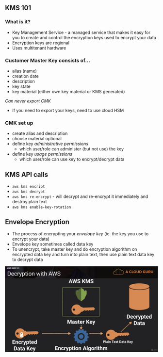 ## KMS 101
### What is it?
* Key Management Service - a managed service that makes it easy for you to create and control the encryption keys used to encrypt your data
* Encryption keys are regional
* Uses multitenant hardware

### Customer Master Key consists of...
* alias (name)
* creation date
* description
* key state
* key material (either own key material or KMS generated)

_Can never export CMK_
* If you need to export your keys, need to use cloud HSM

### CMK set up
* create alias and description
* choose material optional
* define key *administrative permissions*
  * which user/role can administer (but not use) the key
* define key *usage permissions* 
  * which user/role can use key to encrypt/decrypt data

## KMS API calls
* `aws kms encript`
* `aws kms decrypt`
* `aws kms re-encrypt` - will decrypt and re-encrypt it immediately and destroy plain text
* `aws kms enable-key-rotation`

## Envelope Encryption
* The process of encrypting your *envelope key* (ie. the key you use to encrypt your data)
* Envelope key sometimes called data key
* To unencrypt, take master key and do encryption algorithm on encrypted data key and turn into plain text, then use plain text data key to decrypt data

![Screenshot](docs/envelope-encryption.png)
